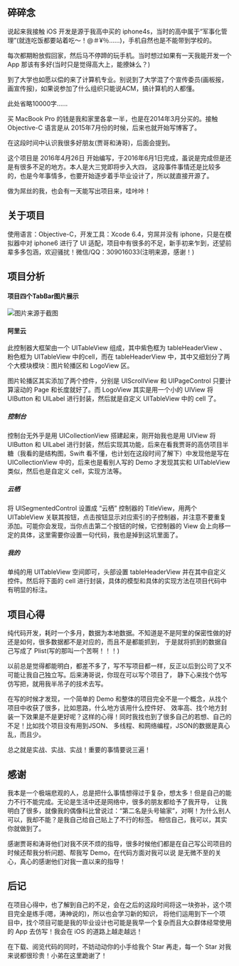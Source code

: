 ## 碎碎念

说起来我接触 iOS 开发是源于我高中买的 iphone4s，当时的高中属于“军事化管理”(就连吃饭都要站着吃～！@＃¥％……)，手机自然也是不能带到学校的。

每次都期盼放假回家，然后马不停蹄的玩手机。当时想过如果有一天我能开发一个 App 那该有多好(当时只是觉得高大上，能撩妹么？)

到了大学也如愿以偿的来了计算机专业。别说到了大学混了个宣传委员(画板报，画宣传报)，如果说参加了什么组织只能说ACM，搞计算机的人都懂。

此处省略10000字......

买 MacBook Pro 的钱是我和家里各拿一半，也是在2014年3月分买的。接触 Objective-C 语言是从 2015年7月份的时候，后来也就开始写博客了。

在这段时间中认识我很多好朋友(贾哥和涛哥)，后面会提到。

这个项目是 2016年4月26日 开始编写，于2016年6月1日完成，虽说是完成但是还是有很多不足的地方。本人是大三党即将步入大四，
这段事件事情还是比较多的，也是今年事情多，也要开始逐步着手毕业设计了，所以就直接开源了。

做为屌丝的我，也会有一天能写出项目来，哇咔咔！

## 关于项目

使用语言：Objective-C，开发工具：Xcode 6.4，穷屌并没有 iphone，只是在模拟器中对 iphone6 进行了 UI 适配，项目中有很多的不足，新手初来乍到，还望前辈多多包涵，欢迎骚扰！微信/QQ：309016033(注明来源，感谢！)

## 项目分析

#### 项目四个TabBar图片展示

![图片来源于截图](https://www.teilim.com/content/images/photo/3.jpg)


#### 阿里云
此控制器大框架由一个 UITableView 组成，其中紫色框为 tableHeaderView 、粉色框为 UITableView 中的cell，而在 tableHeaderView 中，其中又细划分了两个大模块模块：图片轮播区和 LogoView 区。

图片轮播区其实添加了两个控件，分别是 UIScrollView 和 UIPageControl 只要计算滚动的 Page 和长度就好了。而 LogoView 其实是用一个小的 UIView 将 UIButton 和 UILabel 进行封装，然后就是自定义 UITableView 中的 cell 了。

##### 控制台

控制台无外乎是用 UICollectionView 搭建起来，刚开始我也是用 UIView 将 UIButton 和 UILabel 进行封装，然后实现其功能，后来在看我贾哥的高仿项目半糖（我看的是结构图，Swift 看不懂，也计划在这段时间了解下）中发现他是写在 UICollectionView 中的，后来也是看别人写的 Demo 才发现其实和 UITableView 类似，然后也是自定义 cell，实现方法等。

##### 云栖

将 UISegmentedControl 设置成 “云栖” 控制器的 TitleView，用两个 UITableView 关联其按钮，点击按钮显示对应索引的子控制器，并注意不要重复添加。可能你会发现，当你点击第二个按钮的时候，它控制器的 View 会上向移一定的具体，这里需要你设置一句代码，我也是掉到这坑里面了。

##### 我的

单纯的用 UITableView 空间即可，头部设置 tableHeaderView 并在其中自定义控件。然后将下面的 cell 进行封装，具体的模型和具体的实现方法在项目代码中有明显的标注。

## 项目心得

纯代码开发，耗时一个多月，数据为本地数据。不知道是不是阿里的保密性做的好还是如何，很多数据都不是对应的，而且不是都能抓到，
于是就将抓到的数据自己写成了 Plist(写的那叫一个苦啊！！！)

以前总是觉得都能明白，都差不多了，写不写项目都一样，反正以后到公司了又不可能让我自己独立写。后来涛哥说，你现在可以写个项目了，
静下心来找个仿写仿写把，就用我半吊子的技术去写。

在写的时候才发现，一个简单的 Demo 和整体的项目完全不是一个概念，从找个项目中收获了很多，比如思路，什么地方该用什么控件好、
效率高、找个地方封装一下效果是不是更好呢？这样的心得！同时我找也到了很多自己的若想、自己的不足！比如找个项目没有用到JSON、
多线程、和网络编程，JSON的数据是真心乱，而且少。

总之就是实战、实战、实战！重要的事情要说三遍！

## 感谢

我本是一个极端悲观的人，总是把什么事情想得过于复杂，想太多！但是自己的能力不行不能完成。无论是生活中还是网络中，很多的朋友都给予了我开导，
让我明白了很多，就像我的偶像科比曾说过：“第二名是头号输家”，对啊！为什么别人可以，我却不能？是我自己给自己贴上了不行的标签。
相信自己，我可以，其实你就做到了。

感谢贾哥和涛哥他们对我不厌不烦的指导，很多时候他们都是在自己写公司项目的时候还帮我分析问题、帮我写 Demo，在代码方面对我可以说
是无微不至的关心，真心的感谢他们对我一直以来的指导！

## 后记

在项目心得中，也了解到自己的不足，会在之后的这段时间将这一块弥补，这个项目完全是练手(嗯，涛神说的)，所以也会学习新的知识，
将他们运用到下一个项目中，找个项目可能是我的毕业设计也可能是我早一个复杂而且大众群体经常使用的 App 去仿写！我会在 iOS 的道路上越走越远！

在下载、阅览代码的同时，不妨动动你的小手给我个 Star 再走，每一个 Star 对我来说都很珍贵！小弟在这里跪谢了！





